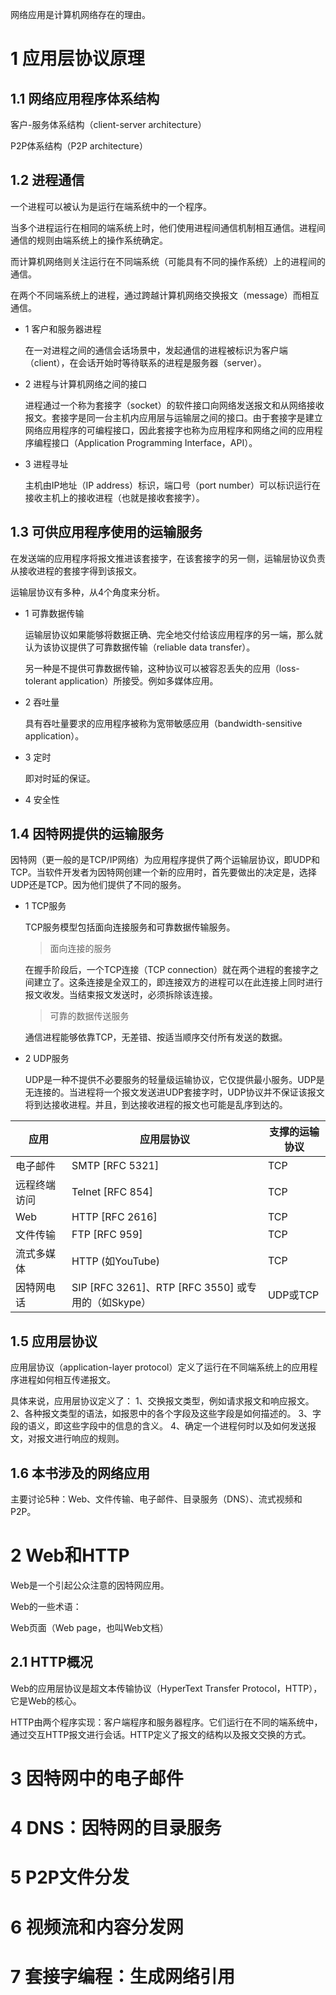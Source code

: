 网络应用是计算机网络存在的理由。

# 1 应用层协议原理



## 1.1 网络应用程序体系结构

客户-服务体系结构（client-server architecture）

P2P体系结构（P2P architecture）

## 1.2 进程通信

一个进程可以被认为是运行在端系统中的一个程序。

当多个进程运行在相同的端系统上时，他们使用进程间通信机制相互通信。进程间通信的规则由端系统上的操作系统确定。

而计算机网络则关注运行在不同端系统（可能具有不同的操作系统）上的进程间的通信。

在两个不同端系统上的进程，通过跨越计算机网络交换报文（message）而相互通信。

- 1 客户和服务器进程

  在一对进程之间的通信会话场景中，发起通信的进程被标识为客户端（client），在会话开始时等待联系的进程是服务器（server）。

- 2 进程与计算机网络之间的接口

  进程通过一个称为套接字（socket）的软件接口向网络发送报文和从网络接收报文。套接字是同一台主机内应用层与运输层之间的接口。由于套接字是建立网络应用程序的可编程接口，因此套接字也称为应用程序和网络之间的应用程序编程接口（Application Programming Interface，API）。

- 3 进程寻址

  主机由IP地址（IP address）标识，端口号（port number）可以标识运行在接收主机上的接收进程（也就是接收套接字）。

## 1.3 可供应用程序使用的运输服务

在发送端的应用程序将报文推进该套接字，在该套接字的另一侧，运输层协议负责从接收进程的套接字得到该报文。

运输层协议有多种，从4个角度来分析。

- 1 可靠数据传输

  运输层协议如果能够将数据正确、完全地交付给该应用程序的另一端，那么就认为该协议提供了可靠数据传输（reliable data transfer）。

  另一种是不提供可靠数据传输，这种协议可以被容忍丢失的应用（loss-tolerant application）所接受。例如多媒体应用。

- 2 吞吐量

  具有吞吐量要求的应用程序被称为宽带敏感应用（bandwidth-sensitive application）。

- 3 定时

  即对时延的保证。

- 4 安全性



## 1.4 因特网提供的运输服务

因特网（更一般的是TCP/IP网络）为应用程序提供了两个运输层协议，即UDP和TCP。当软件开发者为因特网创建一个新的应用时，首先要做出的决定是，选择UDP还是TCP。因为他们提供了不同的服务。

- 1 TCP服务

  TCP服务模型包括面向连接服务和可靠数据传输服务。

  > 面向连接的服务

  在握手阶段后，一个TCP连接（TCP connection）就在两个进程的套接字之间建立了。这条连接是全双工的，即连接双方的进程可以在此连接上同时进行报文收发。当结束报文发送时，必须拆除该连接。

  > 可靠的数据传送服务

  通信进程能够依靠TCP，无差错、按适当顺序交付所有发送的数据。

- 2 UDP服务

  UDP是一种不提供不必要服务的轻量级运输协议，它仅提供最小服务。UDP是无连接的。当进程将一个报文发送进UDP套接字时，UDP协议并不保证该报文将到达接收进程。并且，到达接收进程的报文也可能是乱序到达的。

| 应用         | 应用层协议                                         | 支撑的运输协议 |
| ------------ | -------------------------------------------------- | -------------- |
| 电子邮件     | SMTP [RFC 5321]                                    | TCP            |
| 远程终端访问 | Telnet [RFC 854]                                   | TCP            |
| Web          | HTTP [RFC 2616]                                    | TCP            |
| 文件传输     | FTP [RFC 959]                                      | TCP            |
| 流式多媒体   | HTTP (如YouTube)                                   | TCP            |
| 因特网电话   | SIP [RFC 3261]、RTP [RFC 3550] 或专用的（如Skype） | UDP或TCP       |



## 1.5 应用层协议

应用层协议（application-layer protocol）定义了运行在不同端系统上的应用程序进程如何相互传递报文。

具体来说，应用层协议定义了：
1、交换报文类型，例如请求报文和响应报文。
2、各种报文类型的语法，如报恩中的各个字段及这些字段是如何描述的。
3、字段的语义，即这些字段中的信息的含义。
4、确定一个进程何时以及如何发送报文，对报文进行响应的规则。



## 1.6 本书涉及的网络应用

主要讨论5种：Web、文件传输、电子邮件、目录服务（DNS）、流式视频和P2P。

# 2 Web和HTTP

Web是一个引起公众注意的因特网应用。

Web的一些术语：

Web页面（Web page，也叫Web文档）

## 2.1 HTTP概况

Web的应用层协议是超文本传输协议（HyperText Transfer Protocol，HTTP），它是Web的核心。

HTTP由两个程序实现：客户端程序和服务器程序。它们运行在不同的端系统中，通过交互HTTP报文进行会话。HTTP定义了报文的结构以及报文交换的方式。







# 3 因特网中的电子邮件





# 4 DNS：因特网的目录服务





# 5 P2P文件分发



# 6 视频流和内容分发网





# 7 套接字编程：生成网络引用

























